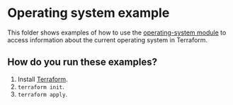 # Operating system example

This folder shows examples of how to use the [operating-system module](https://github.com/terraform-modules-krish/terraform-aws-utilities/blob/v0.2.1/modules/operating-system) to access information
about the current operating system in Terraform.




## How do you run these examples?

1. Install [Terraform](https://www.terraform.io/).
1. `terraform init`.
1. `terraform apply`.



